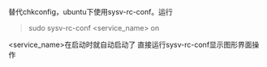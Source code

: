 替代chkconfig，ubuntu下使用sysv-rc-conf。运行

> sudo sysv-rc-conf <service_name> on

<service_name>在启动时就自动启动了
直接运行sysv-rc-conf显示图形界面操作
